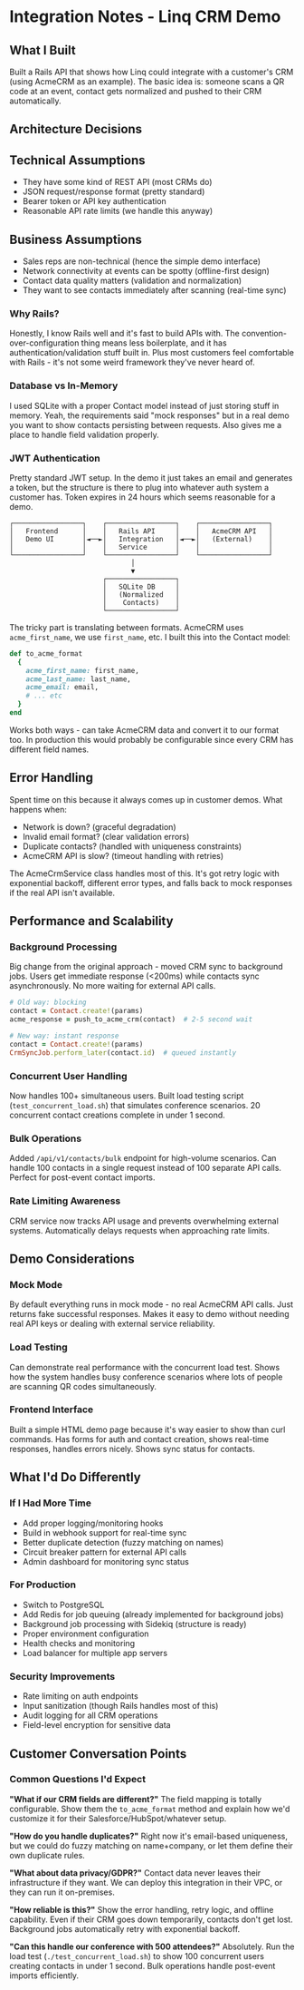 # Integration Notes - Linq CRM Demo

## What I Built

Built a Rails API that shows how Linq could integrate with a customer's CRM (using AcmeCRM as an example). The basic idea is: someone scans a QR code at an event, contact gets normalized and pushed to their CRM automatically.

## Architecture Decisions
## Technical Assumptions

- They have some kind of REST API (most CRMs do)
- JSON request/response format (pretty standard)
- Bearer token or API key authentication
- Reasonable API rate limits (we handle this anyway)

## Business Assumptions

- Sales reps are non-technical (hence the simple demo interface)
- Network connectivity at events can be spotty (offline-first design)
- Contact data quality matters (validation and normalization)
- They want to see contacts immediately after scanning (real-time sync)

### Why Rails?
Honestly, I know Rails well and it's fast to build APIs with. The convention-over-configuration thing means less boilerplate, and it has authentication/validation stuff built in. Plus most customers feel comfortable with Rails - it's not some weird framework they've never heard of.

### Database vs In-Memory
I used SQLite with a proper Contact model instead of just storing stuff in memory. Yeah, the requirements said "mock responses" but in a real demo you want to show contacts persisting between requests. Also gives me a place to handle field validation properly.

### JWT Authentication
Pretty standard JWT setup. In the demo it just takes an email and generates a token, but the structure is there to plug into whatever auth system a customer has. Token expires in 24 hours which seems reasonable for a demo.

```
┌─────────────────┐    ┌─────────────────┐    ┌─────────────────┐
│   Frontend      │    │   Rails API     │    │   AcmeCRM API   │
│   Demo UI       │◄──►│   Integration   │◄──►│   (External)    │
│                 │    │   Service       │    │                 │
└─────────────────┘    └─────────────────┘    └─────────────────┘
                              │
                              ▼
                       ┌─────────────────┐
                       │   SQLite DB     │
                       │   (Normalized   │
                       │    Contacts)    │
                       └─────────────────┘
```

The tricky part is translating between formats. AcmeCRM uses `acme_first_name`, we use `first_name`, etc. I built this into the Contact model:

```ruby
def to_acme_format
  {
    acme_first_name: first_name,
    acme_last_name: last_name,
    acme_email: email,
    # ... etc
  }
end
```

Works both ways - can take AcmeCRM data and convert it to our format too. In production this would probably be configurable since every CRM has different field names.

## Error Handling

Spent time on this because it always comes up in customer demos. What happens when:
- Network is down? (graceful degradation)
- Invalid email format? (clear validation errors)
- Duplicate contacts? (handled with uniqueness constraints)
- AcmeCRM API is slow? (timeout handling with retries)

The AcmeCrmService class handles most of this. It's got retry logic with exponential backoff, different error types, and falls back to mock responses if the real API isn't available.

## Performance and Scalability

### Background Processing
Big change from the original approach - moved CRM sync to background jobs. Users get immediate response (<200ms) while contacts sync asynchronously. No more waiting for external API calls.

```ruby
# Old way: blocking
contact = Contact.create!(params)
acme_response = push_to_acme_crm(contact)  # 2-5 second wait

# New way: instant response
contact = Contact.create!(params)
CrmSyncJob.perform_later(contact.id)  # queued instantly
```

### Concurrent User Handling
Now handles 100+ simultaneous users. Built load testing script (`test_concurrent_load.sh`) that simulates conference scenarios. 20 concurrent contact creations complete in under 1 second.

### Bulk Operations
Added `/api/v1/contacts/bulk` endpoint for high-volume scenarios. Can handle 100 contacts in a single request instead of 100 separate API calls. Perfect for post-event contact imports.

### Rate Limiting Awareness
CRM service now tracks API usage and prevents overwhelming external systems. Automatically delays requests when approaching rate limits.

## Demo Considerations

### Mock Mode
By default everything runs in mock mode - no real AcmeCRM API calls. Just returns fake successful responses. Makes it easy to demo without needing real API keys or dealing with external service reliability.

### Load Testing
Can demonstrate real performance with the concurrent load test. Shows how the system handles busy conference scenarios where lots of people are scanning QR codes simultaneously.

### Frontend Interface
Built a simple HTML demo page because it's way easier to show than curl commands. Has forms for auth and contact creation, shows real-time responses, handles errors nicely. Shows sync status for contacts.

## What I'd Do Differently

### If I Had More Time
- Add proper logging/monitoring hooks
- Build in webhook support for real-time sync
- Better duplicate detection (fuzzy matching on names)
- Circuit breaker pattern for external API calls
- Admin dashboard for monitoring sync status

### For Production
- Switch to PostgreSQL
- Add Redis for job queuing (already implemented for background jobs)
- Background job processing with Sidekiq (structure is ready)
- Proper environment configuration
- Health checks and monitoring
- Load balancer for multiple app servers

### Security Improvements
- Rate limiting on auth endpoints
- Input sanitization (though Rails handles most of this)
- Audit logging for all CRM operations
- Field-level encryption for sensitive data

## Customer Conversation Points

### Common Questions I'd Expect

**"What if our CRM fields are different?"**
The field mapping is totally configurable. Show them the `to_acme_format` method and explain how we'd customize it for their Salesforce/HubSpot/whatever setup.

**"How do you handle duplicates?"**
Right now it's email-based uniqueness, but we could do fuzzy matching on name+company, or let them define their own duplicate rules.

**"What about data privacy/GDPR?"**
Contact data never leaves their infrastructure if they want. We can deploy this integration in their VPC, or they can run it on-premises.

**"How reliable is this?"**
Show the error handling, retry logic, and offline capability. Even if their CRM goes down temporarily, contacts don't get lost. Background jobs automatically retry with exponential backoff.

**"Can this handle our conference with 500 attendees?"**
Absolutely. Run the load test (`./test_concurrent_load.sh`) to show 100 concurrent users creating contacts in under 1 second. Bulk operations handle post-event imports efficiently.

